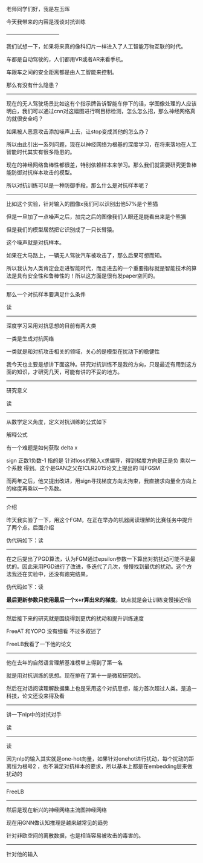 老师同学们好，我是左玉晖

今天我带来的内容是浅谈对抗训练

——————————

我们试想一下，如果将来真的像科幻片一样进入了人工智能万物互联的时代。

车都是自动驾驶的，人们都用VR或者AR来看手机。

车跟车之间的安全距离都是由人工智能来控制。

那么有没有什么隐患？

------

现在的无人驾驶场景比如这有个指示牌告诉智能车停下的话，学图像处理的人应该明白，我们可以通过cnn对这幅图进行啊目标检测，怎么怎么招，那么神经网络真的就很安全吗？

如果被人恶意攻击添加噪声上去，让stop变成其他的怎么办？

所以由此引出一系列问题，现在以神经网络为根基的深度学习，在将来落地在人工智能时代其实有很多隐患的。

现在的神经网络鲁棒性都很差，特别依赖样本来学习。那么我们就需要研究更鲁棒能防御对抗样本攻击的模型。

所以对抗训练可以是一种防御手段。那么什么是对抗样本呢？

---

比如这个实验，针对输入的图像x我们可以识别出他57%是个熊猫

但是一旦加了一点噪声之后，加完之后的图像我们人眼还是能看出来是个熊猫

但是我们的模型居然把它识别成了一只长臂猿。

这个噪声就是对抗样本。

如果在大马路上，一辆无人驾驶汽车被攻击了，那么后果可想而知。

所以我认为人类肯定会走进智能时代，而走进去的一个重要指标就是智能技术的算法是具有安全性和鲁棒性的！所以这方面是很有发paper空间的。

---

那么一个对抗样本要满足什么条件

读

----

深度学习采用对抗思想的目前有两大类

一类是生成对抗网络

一类就是和对抗攻击相关的领域，关心的是模型在扰动下的稳健性

我今天也主要是想讲下面这种。研究对抗训练不是我的方向，只是最近有用到这方面的知识，才研究几天，可能有讲的不妥的地方。

----

研究意义

读

---

从数学定义角度，定义对抗训练的公式如下

解释公式

有一个难题是如何获取 delta x

sign 正数1负数-1 指的是 针对loss的输入x求偏导，得到梯度方向是正是负 乘以一个系数 得到。这个是GAN之父在ICLR2015论文上提出的 叫FGSM

而两年之后，他又提出改进，用sign寻找梯度方向太拘束，我直接求向量全方向上的梯度再乘以一个系数。

---

介绍

昨天我实验了一下，用这个FGM，在正在举办的机器阅读理解的比赛任务中提升了两个点。后面介绍

伪代码如下：读

----

在之后提出了PGD算法，认为FGM通过epsilon参数一下算出对抗扰动可能不是最优的。因此采用PGD进行了改进，多迭代了几次，慢慢找到最优的扰动。这个方法我还在实验中，还没有跑完结果。

伪代码如下：读

**最后更新参数只使用最后一个x+r算出来的梯度**。缺点就是会让训练变慢接近t倍

-----

然后接下来的研究就是围绕得到更优的扰动和提升训练速度

FreeAT 和YOPO 没有细看 不过多叙述了

FreeLB我看了一下他的论文

---

他在去年的自然语言理解基准榜单上得到了第一名

就是用对抗训练的思想。现在排在了第十一是微软研究的。

然后在对话阅读理解数据集上也是采用这个对抗思想，能力首次超过人类。是追一科技，论文还没来得及看

---

讲一下nlp中的对抗对手

读

----

读

因为nlp的输入其实就是one-hot向量，如果针对onehot进行扰动，每个扰动的距离恒为根号2 ，也不满足对抗样本的要求，所以基本上都是在embedding层来做扰动的

-----

FreeLB



---

然后是现在新兴的神经网络主流图神经网络

现在用GNN做认知推理是越来越常见的趋势

针对非欧空间的离散数据，也是相当容易被攻击的毒害的。

---

针对他的输入

















